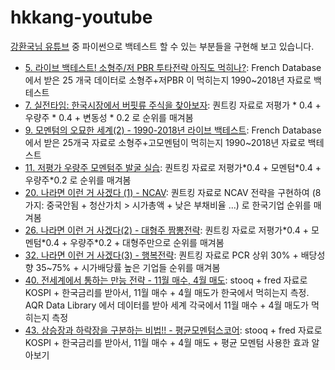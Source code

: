 # hkkang-youtube

[강환국님 유튜브](https://www.youtube.com/channel/UCSWPuzlD337Y6VBkyFPwT8g/videos) 중 파이썬으로 백테스트 할 수 있는 부분들을 구현해 보고 있습니다.

* [5. 라이브 백테스트! 소형주/저 PBR 투타전략 아직도 먹히나?](notebooks/5-live-backtest.ipynb): French Database 에서 받은 25 개국 데이터로 소형주+저PBR 이 먹히는지 1990~2018년 자료로 백테스트
* [7. 실전타임: 한국시장에서 버핏류 주식을 찾아보자](notebooks/7-buffett-korea.ipynb): 퀀트킹 자료로 저평가 \* 0.4 \+ 우량주 \* 0.4 \+ 변동성 \* 0.2 로 순위를 매겨봄
* [9. 모멘텀의 오묘한 세계(2) - 1990-2018년 라이브 백테스트](notebooks/9-momentum-backtest.ipynb): French Database 에서 받은 25개국 자료로 소형주+고모멘텀이 먹히는지 1990~2018년 자료로 백테스트
* [11. 저평가 우량주 모멘텀주 발굴 실습](notebooks/11-value-quality-momentum-korea.ipynb): 퀀트킹 자료로 저평가\*0.4 \+ 모멘텀\*0.4 \+ 우량주\*0.2 로 순위를 매겨봄
* [20. 나라면 이런 거 사겠다 (1) - NCAV](notebooks/20-ncav-korea.ipynb): 퀀트킹 자료로 NCAV 전략을 구현하여 (8가지: 중국안됨 + 청산가치 > 시가총액 + 낮은 부채비율 ...) 로 한국기업 순위를 매겨봄
* [26. 나라면 이런 거 사겠다(2) - 대형주 짬뽕전략](notebooks/26-big-mix-korea.ipynb): 퀀트킹 자료로 저평가\*0.4 \+ 모멘텀\*0.4 \+ 우량주\*0.2 \+ 대형주만으로 순위를 매겨봄
* [32. 나라면 이런 거 사겠다(3) - 행복전략](notebooks/32-dividend-happy-korea.ipynb): 퀀트킹 자료로 PCR 상위 30% \+ 배당성향 35~75% \+ 시가배당률 높은 기업들 순위를 매겨봄
* [40. 전세계에서 통하는 만능 전략 - 11월 매수, 4월 매도](notebooks/40-nov-to-apr.ipynb): stooq \+ fred 자료로 KOSPI \+ 한국금리를 받아서, 11월 매수 \+ 4월 매도가 한국에서 먹히는지 측정. AQR Data Library 에서 데이터를 받아 세계 각국에서 11월 매수 \+ 4월 매도가 먹히는지 측정
* [43. 상승장과 하락장을 구분하는 비법!! - 평균모멘텀스코어](notebooks/43-average-momentum.ipynb): stooq \+ fred 자료로 KOSPI \+ 한국금리를 받아서, 11월 매수 \+ 4월 매도 + 평균 모멘텀 사용한 효과 알아보기
